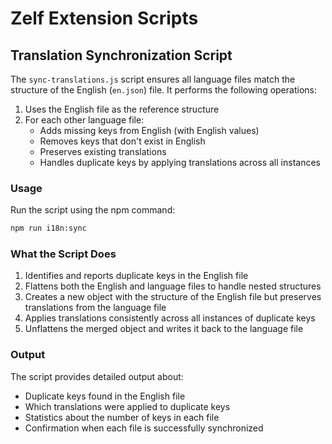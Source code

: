 # Zelf Extension Scripts

## Translation Synchronization Script

The `sync-translations.js` script ensures all language files match the structure of the English (`en.json`) file. It performs the following operations:

1. Uses the English file as the reference structure
2. For each other language file:
   - Adds missing keys from English (with English values)
   - Removes keys that don't exist in English
   - Preserves existing translations
   - Handles duplicate keys by applying translations across all instances

### Usage

Run the script using the npm command:

```bash
npm run i18n:sync
```

### What the Script Does

1. Identifies and reports duplicate keys in the English file
2. Flattens both the English and language files to handle nested structures
3. Creates a new object with the structure of the English file but preserves translations from the language file
4. Applies translations consistently across all instances of duplicate keys
5. Unflattens the merged object and writes it back to the language file

### Output

The script provides detailed output about:
- Duplicate keys found in the English file
- Which translations were applied to duplicate keys
- Statistics about the number of keys in each file
- Confirmation when each file is successfully synchronized 